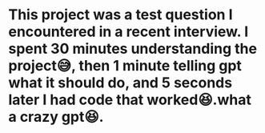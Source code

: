 # This project was a test question I encountered in a recent interview. I spent 30 minutes understanding the project😅, then 1 minute telling gpt what it should do, and 5 seconds later I had code that worked😆.what a crazy gpt😆.
